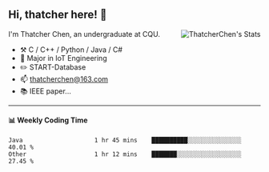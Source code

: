 ## Hi, thatcher here! :wave:

<img align="right" src="https://github-readme-stats.vercel.app/api?username=thatcherchen&title_color=333&text_color=777" alt="ThatcherChen's Stats" >

I'm Thatcher Chen, an undergraduate at CQU.

- :hammer_and_pick:  C / C++ / Python / Java / C# 
- :seedling:  Major in IoT Engineering
- :pencil2: START-Database
- :mailbox: thatcherchen@163.com
- :books: IEEE paper...

---

#### :bar_chart: Weekly Coding Time

<!--START_SECTION:waka-->

```text
Java                    1 hr 45 mins    ██████████░░░░░░░░░░░░░░░   40.01 %
Other                   1 hr 12 mins    ███████░░░░░░░░░░░░░░░░░░   27.45 %
```

<!--END_SECTION:waka-->
